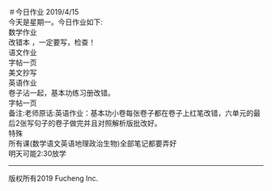 ＃今日作业 2019/4/15
<br>
今天是星期一。今日作业如下:
<br>
数学作业
<br>
改错本 ，一定要写，检查！
<br>
语文作业
<br>
字帖一页
<br>
美文抄写
<br>
英语作业
<br>
卷子沾一起，基本功练习册改错。
<br>
字帖一页
<br>
备注:老师原话:英语作业：基本功小卷每张卷子都在卷子上红笔改错，六单元的最后2张写句子的卷子做完并且对照解析版批改好。
<br>
特殊
<br>
所有课(数学语文英语地理政治生物)全部笔记都要弄好
<br>
明天可能2:30放学
<hr>
  版权所有2019 Fucheng Inc.
